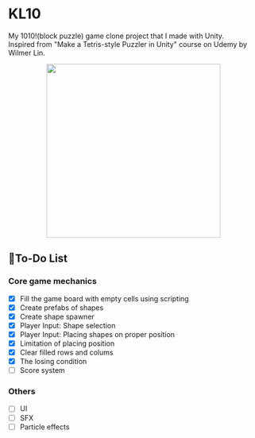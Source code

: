 # KL10
My 1010!(block puzzle) game clone project that I made with Unity.<br>
Inspired from "Make a Tetris-style Puzzler in Unity" course on Udemy by Wilmer Lin.

<p align="center">
  <img src="https://user-images.githubusercontent.com/55895206/158063210-defc28f8-c7dd-447d-a73f-f9c9dda15fd8.gif" height="350px">
</p>

## 📝To-Do List
### Core game mechanics
- [x] Fill the game board with empty cells using scripting
- [x] Create prefabs of shapes
- [x] Create shape spawner
- [x] Player Input: Shape selection
- [x] Player Input: Placing shapes on proper position
- [x] Limitation of placing position
- [x] Clear filled rows and colums
- [x] The losing condition
- [ ] Score system
### Others
- [ ] UI
- [ ] SFX
- [ ] Particle effects

